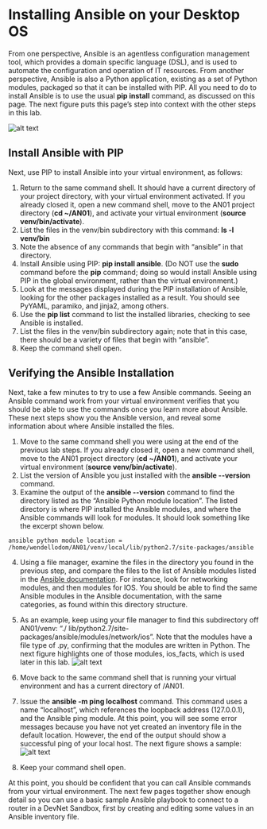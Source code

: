 # Installing Ansible on your Desktop OS

From one perspective, Ansible is an agentless configuration management tool, which provides a domain specific language (DSL), and is used to automate the configuration and operation of IT resources. From another perspective, Ansible is also a Python application, existing as a set of Python modules, packaged so that it can be installed with PIP. All you need to do to install Ansible is to use the usual **pip install** command, as discussed on this page. The next figure puts this page’s step into context with the other steps in this lab.

![alt text](/posts/files/02-ansible-05-home-lab-ansible/assets/images/desktop-5-15.png)

## Install Ansible with PIP

Next, use PIP to install Ansible into your virtual environment, as follows:

1.  Return to the same command shell. It should have a current directory of your project directory, with your virtual environment activated. If you already closed it, open a new command shell, move to the AN01 project directory (**cd ~/AN01**), and activate your virtual environment (**source venv/bin/activate**).
2.  List the files in the venv/bin subdirectory with this command: **ls -l venv/bin**
3.  Note the absence of any commands that begin with “ansible” in that directory.
4.  Install Ansible using PIP: **pip install ansible**. (Do NOT use the **sudo** command before the **pip** command; doing so would install Ansible using PIP in the global environment, rather than the virtual environment.)
5.  Look at the messages displayed during the PIP installation of Ansible, looking for the other packages installed as a result. You should see PyYAML, paramiko, and jinja2, among others.
6.  Use the **pip list** command to list the installed libraries, checking to see Ansible is installed.
7.  List the files in the venv/bin subdirectory again; note that in this case, there should be a variety of files that begin with “ansible”.
8.  Keep the command shell open.

## Verifying the Ansible Installation

Next, take a few minutes to try to use a few Ansible commands. Seeing an Ansible command work from your virtual environment verifies that you should be able to use the commands once you learn more about Ansible. These next steps show you the Ansible version, and reveal some information about where Ansible installed the files.

1.  Move to the same command shell you were using at the end of the previous lab steps. If you already closed it, open a new command shell, move to the AN01 project directory (**cd ~/AN01**), and activate your virtual environment (**source venv/bin/activate**).
2.  List the version of Ansible you just installed with the **ansible --version** command.
3.  Examine the output of the **ansible --version** command to find the directory listed as the “Ansible Python module location”. The listed directory is where PIP installed the Ansible modules, and where the Ansible commands will look for modules. It should look something like the excerpt shown below.
```
ansible python module location =
/home/wendellodom/AN01/venv/local/lib/python2.7/site-packages/ansible
```
4.  Using a file manager, examine the files in the directory you found in the previous step, and compare the files to the list of Ansible modules listed in the [Ansible documentation](http://docs.ansible.com/ansible/latest/index.html). For instance, look for networking modules, and then modules for IOS. You should be able to find the same Ansible modules in the Ansible documentation, with the same categories, as found within this directory structure.

5.  As an example, keep using your file manager to find this subdirectory off AN01/venv: “./ lib/python2.7/site-packages/ansible/modules/network/ios”. Note that the modules have a file type of .py, confirming that the modules are written in Python. The next figure highlights one of those modules, ios_facts, which is used later in this lab.
![alt text](/posts/files/02-ansible-05-home-lab-ansible/assets/images/desktop-5-16.png)

6.  Move back to the same command shell that is running your virtual environment and has a current directory of /AN01.
7.  Issue the **ansible -m ping localhost** command. This command uses a name “localhost”, which references the loopback address (127.0.0.1), and the Ansible ping module. At this point, you will see some error messages because you have not yet created an inventory file in the default location. However, the end of the output should show a successful ping of your local host. The next figure shows a sample:
![alt text](/posts/files/02-ansible-05-home-lab-ansible/assets/images/desktop-5-17.png)

8.  Keep your command shell open.

At this point, you should be confident that you can call Ansible commands from your virtual environment. The next few pages together show enough detail so you can use a basic sample Ansible playbook to connect to a router in a DevNet Sandbox, first by creating and editing some values in an Ansible inventory file.
